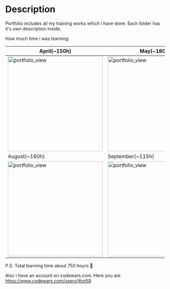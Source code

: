 # Description

  Portfolio includes all my training works which i have done. Each folder has it's own description inside.

  How much time i was learning: 

April(~150h) | May(~180h) | June(~160h) | July(~110h)
----- | ---- | ---- | ---- 
<img width="300" alt="portfolio_view" src="https://sun9-39.userapi.com/impg/ABDMDtAlByd5WV63wkZgaC0CooFyPcanXTe9ZQ/48gGskTBut0.jpg?size=991x1080&quality=96&sign=c87e3ccbe441dc0f64367fa50285a0fd&type=album"> | <img width="300" alt="portfolio_view" src="https://sun9-3.userapi.com/impg/PaGVe5Uyob7G040kDlqoVJyqTJdoa9LClqgdaw/aC2oTZoKvx8.jpg?size=894x1080&quality=96&sign=0e5ed00bde98d7bc2c473b67dbebd013&type=album"> | <img width="300" alt="portfolio_view" src="https://sun9-74.userapi.com/impg/o6WRAsTKWUra1n3ucUpIAC7qSE7A3TX9eWtkng/mqiMq-TqFUI.jpg?size=998x1088&quality=96&sign=a3b19b309eaafbe9a83e7c1fe8840f13&type=album"> | <img width="300" alt="portfolio_view" src="https://sun9-77.userapi.com/impg/_d_Jrm8P3KRr-C0CRMjPdUsQdiNr7UiKiEyLOA/fo8Ef9O22wE.jpg?size=998x1088&quality=96&sign=1056eb1f21c76c7175a421b4f7e0a627&type=album"> 
August(~160h) | September(~115h) |
<img width="300" alt="portfolio_view" src="https://sun9-86.userapi.com/impg/ZsbaBbdbsxHOU4TNUzQ1fiGUDN8Q3IRgcWYy9w/C_Sq8nqVaEw.jpg?size=693x1080&quality=96&sign=bbd435f159ee1862ab2ccd29aaac8ac2&type=album"> | <img width="300" alt="portfolio_view" src="https://sun9-57.userapi.com/impg/IAy-gKlA_U9_45NhQdsewPVkGi_0cRwJf1n2PQ/J8RIoB2JsM8.jpg?size=815x1080&quality=96&sign=ff3237869e66cf3f5adfa85b8a362ad8&type=album">


P.S. Total learning time about 750 hours :slightly_smiling_face:

Also i have an account on codewars.com. Here you are https://www.codewars.com/users/jKot59

